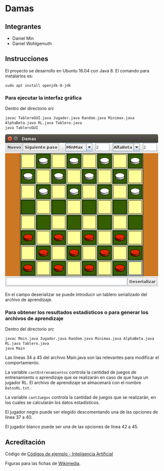 # Damas

## Integrantes

- Daniel Min
- Daniel Wohlgemuth

## Instrucciones

El proyecto se desarrollo en Ubuntu 16.04 con Java 8.
El comando para instalarlos es:

    sudo apt install openjdk-8-jdk

### Para ejecutar la interfaz gráfica
Dentro del directorio *src*

    javac TableroGUI.java Jugador.java Random.java Minimax.java AlphaBeta.java RL.java Tablero.java
    java TableroGUI

![Damas estado inicial](images/damas_inicial.png)

En el campo deserializar se puede introducir un tablero serializado del archivo de aprendizaje.

### Para obtener los resultados estadísticos o para generar los archivos de aprendizaje
Dentro del directorio *src*

    javac Main.java Jugador.java Random.java Minimax.java AlphaBeta.java RL.java Tablero.java
    java Main
    
Las líneas 34 a 45 del archivo Main.java son las relevantes para modificar el comportamiento.

La variable `cantEntrenamientos` controla la cantidad de juegos de entrenamiento 
o aprendizaje que se realizarán en caso de que haya un jugador RL. El archivo de aprendizaje
se almacenará con el nombre `DatosRL.txt`.

La variable `cantJuegos` controla la cantidad de juegos que se realizarán, en los cuales
se calcularán los datos estadísticos.

El jugador negro puede ser elegido descomentando una de las opciones de línea 37 a 40.

El jugador blanco puede ser una de las opciones de línea 42 a 45.
    
## Acreditación 

Código de [Códigos de ejemplo - Inteligencia Artificial](https://github.com/jpaciello/ia)

Figuras para las fichas de [Wikimedia](https://commons.wikimedia.org/wiki/Category:Draughts_tiles).
